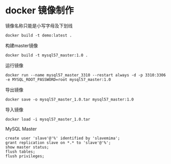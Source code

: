 # docker 镜像制作
镜像名称只能是小写字母及下划线
```docker
docker build -t demo:latest .
```
构建master镜像
```docker
docker build -t mysql57_master:1.0 .
```
运行镜像
```docker
docker run --name mysql57_master_3310 --restart always -d -p 3310:3306 -e MYSQL_ROOT_PASSWORD=root mysql57_master:1.0
```
导出镜像
```docker
docker save -o mysql57_master_1.0.tar mysql57_master:1.0 
```
导入镜像
```docker
docker load -i mysql57_master_1.0.tar
```
MySQL Master
```mysql
create user 'slave'@'%' identified by 'slavemima';
grant replication slave on *.* to 'slave'@'%';
show master status;
flush tables;
flush privileges;
```